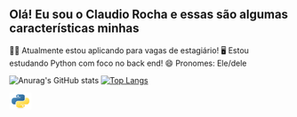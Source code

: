 ## Olá! Eu sou o Claudio Rocha e essas são algumas características minhas

👨‍🎓 Atualmente estou aplicando para vagas de estagiário!
🖥️ Estou estudando Python com foco no back end!
😄 Pronomes: Ele/dele

  ![Anurag's GitHub stats](https://github-readme-stats.vercel.app/api?username=C-R-S-J&show_icons=true&theme=radical)
  [![Top Langs](https://github-readme-stats.vercel.app/api/top-langs/?username=C-R-S-J&langs_count=8)](https://github.com/anuraghazra/github-readme-stats)
<div>
  <img align="center" alt="Rafa-Python" height="30" width="40" src="https://raw.githubusercontent.com/devicons/devicon/master/icons/python/python-original.svg">
</div
